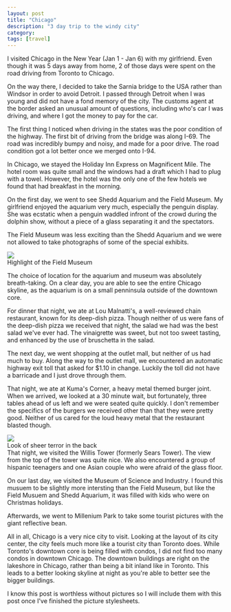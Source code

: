```yaml
---
layout: post
title: "Chicago"
description: "3 day trip to the windy city"
category:
tags: [travel]
---
```


I visited Chicago in the New Year (Jan 1 - Jan 6) with my girlfriend.  Even though it was 5 days away from home, 2 of those days were spent on the road driving from Toronto to Chicago.

On the way there, I decided to take the Sarnia bridge to the USA rather than Windsor in order to avoid Detroit.  I passed through Detroit when I was young and did not have a fond memory of the city.  The customs agent at the border asked an unusual amount of questions, including who's car I was driving, and where I got the money to pay for the car.

The first thing I noticed when driving in the states was the poor condition of the highway.  The first bit of driving from the bridge was along I-69.  The road was incredibly bumpy and noisy, and made for a poor drive.  The road condition got a lot better once we merged onto I-94.

In Chicago, we stayed the Holiday Inn Express on Magnificent Mile.  The hotel room was quite small and the windows had a draft which I had to plug with a towel.  However, the hotel was the only one of the few hotels we found that had breakfast in the morning.

On the first day, we went to see Shedd Aquarium and the Field Museum.  My girlfriend enjoyed the aquarium very much, especially the penguin display.  She was ecstatic when a penguin waddled infront of the crowd during the dolphin show, without a piece of a glass separating it and the spectators.

The Field Museum was less exciting than the Shedd Aquarium and we were not allowed to take photographs of some of the special exhibits.

<div class="image-thumb left">
  <img style="max-width: 400px" src="https://fbcdn-sphotos-h-a.akamaihd.net/hphotos-ak-ash4/740798_10151361133093703_1764261870_o.jpg"/>
  <div class="caption"> Highlight of the Field Museum</div>
</div>

The choice of location for the aquarium and museum was absolutely breath-taking.  On a clear day, you are able to see the entire Chicago skyline, as the aquarium is on a small penninsula outside of the downtown core.

For dinner that night, we ate at Lou Malnatti's, a well-reviewed chain restaurant, known for its deep-dish pizza.  Though neither of us were fans of the deep-dish pizza we received that night, the salad we had was the best salad we've ever had.  The vinaigrette was sweet, but not too sweet tasting, and enhanced by the use of bruschetta in the salad.

The next day, we went shopping at the outlet mall, but neither of us had much to buy.  Along the way to the outlet mall, we encountered an automatic highway exit toll that asked for $1.10 in change.  Luckily the toll did not have a barricade and I just drove through them.

That night, we ate at Kuma's Corner, a heavy metal themed burger joint.  When we arrived, we looked at a 30 minute wait, but fortunately, three tables ahead of us left and we were seated quite quickly.  I don't remember the specifics of the burgers we received other than that they were pretty good.  Neither of us cared for the loud heavy metal that the restaurant blasted though.

<div class="image-thumb right">
  <img style="max-width: 400px" src="https://fbcdn-sphotos-a-a.akamaihd.net/hphotos-ak-snc6/705113_10151361135973703_940650389_o.jpg"/>
  <div class="caption">Look of sheer terror in the back</div>
</div>
That night, we visited the Willis Tower (formerly Sears Tower).  The view from the top of the tower was quite nice.  We also encountered a group of hispanic teenagers and one Asian couple who were afraid of the glass floor.

On our last day, we visited the Museum of Science and Industry.  I found this musuem to be slightly more intersting than the Field Museum, but like the Field Musuem and Shedd Aquarium, it was filled with kids who were on Christmas holidays.

Afterwards, we went to Millenium Park to take some tourist pictures with the giant reflective bean.

All in all, Chicago is a very nice city to visit.  Looking at the layout of its city center, the city feels much more like a tourist city than Toronto does.  While Toronto's downtown core is being filled with condos, I did not find too many condos in downtown Chicago.  The downtown buildings are right on the lakeshore in Chicago, rather than being a bit inland like in Toronto.  This leads to a better looking skyline at night as you're able to better see the bigger buildings.

I know this post is worthless without pictures so I will include them with this post once I've finished the picture stylesheets.